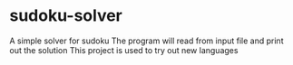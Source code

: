sudoku-solver
=============
A simple solver for sudoku
The program will read from input file and print out the solution
This project is used to try out new languages
